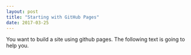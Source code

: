 ```yaml
---
layout: post
title: "Starting with GitHub Pages"
date: 2017-03-25
---
```


You want to build a site using github pages. The following text is going to help you.
